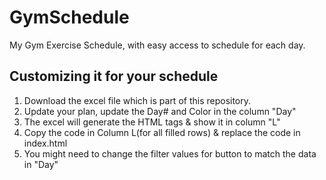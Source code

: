 # GymSchedule

My Gym Exercise Schedule, with easy access to schedule for each day.

## Customizing it for your schedule
1. Download the excel file which is part of this repository.
2. Update your plan, update the Day# and Color in the column "Day"
3. The excel will generate the HTML tags & show it in column "L"
4. Copy the code in Column L(for all filled rows) & replace the code in index.html
5. You might need to change the filter values for button to match the data in "Day" 
